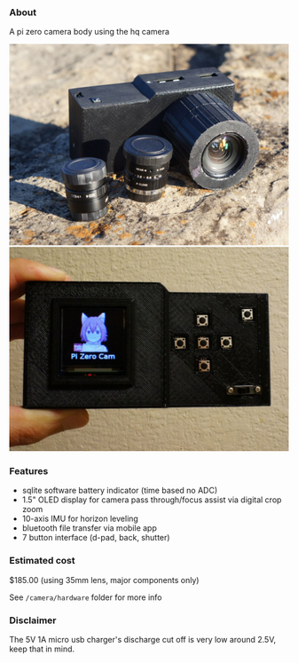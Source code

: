 ### About

A pi zero camera body using the hq camera

<img src="./readme-images/cam-lenses.JPG"/>

<img src="./readme-images/cam.JPG"/>

### Features

- sqlite software battery indicator (time based no ADC)
- 1.5" OLED display for camera pass through/focus assist via digital crop zoom
- 10-axis IMU for horizon leveling
- bluetooth file transfer via mobile app
- 7 button interface (d-pad, back, shutter)

### Estimated cost

$185.00 (using 35mm lens, major components only)

See `/camera/hardware` folder for more info

### Disclaimer

The 5V 1A micro usb charger's discharge cut off is very low around 2.5V, keep that in mind.
